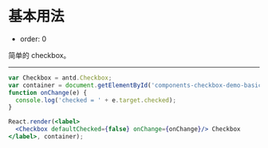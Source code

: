 # 基本用法

- order: 0

简单的 checkbox。

---

````jsx
var Checkbox = antd.Checkbox;
var container = document.getElementById('components-checkbox-demo-basic');
function onChange(e) {
  console.log('checked = ' + e.target.checked);
}

React.render(<label>
  <Checkbox defaultChecked={false} onChange={onChange}/> Checkbox
</label>, container);
````
